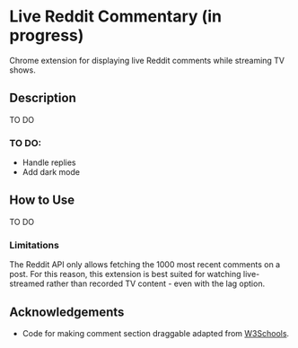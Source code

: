 # Live Reddit Commentary (in progress)
 Chrome extension for displaying live Reddit comments while streaming TV shows.

## Description
TO DO

### TO DO:
- Handle replies
- Add dark mode

## How to Use
TO DO

### Limitations
The Reddit API only allows fetching the 1000 most recent comments on a post. For this reason, this extension is best suited for watching live-streamed rather than recorded TV content - even with the lag option.

## Acknowledgements
- Code for making comment section draggable adapted from [W3Schools](https://www.w3schools.com/howto/howto_js_draggable.asp).
